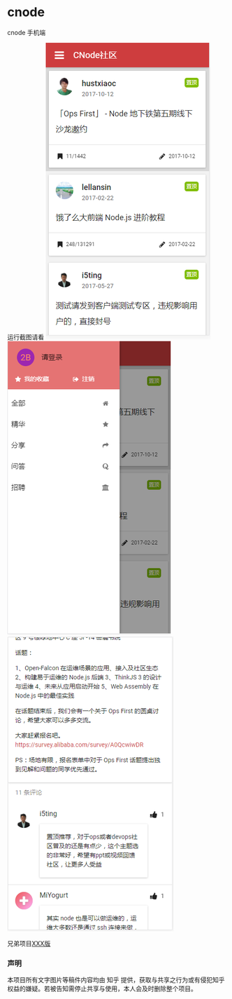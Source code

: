 # cnode

cnode 手机端

运行截图请看
![1](https://github.com/1008611/vue-cnode/blob/master/img/1.png)
![2](https://github.com/1008611/vue-cnode/blob/master/img/2.png)
![3](https://github.com/1008611/vue-cnode/blob/master/img/3.png)

兄弟项目[XXX版](https://github.com/1008611/vue-zhihu)


### 声明

本项目所有文字图片等稿件内容均由 知乎 提供，获取与共享之行为或有侵犯知乎权益的嫌疑。若被告知需停止共享与使用，本人会及时删除整个项目。
